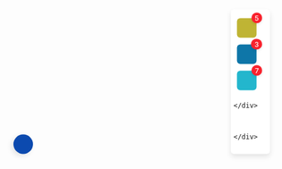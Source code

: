 <style>
        body{
            overflow-x:hidden;
        }
          .mycontainer {
      position: absolute;
      top: 75%;
      left: 80px;
      transform: translateY(-50%);
      display: flex;
      flex-direction: column-reverse;
      align-items: center;
    }

    .media-icons {
      display: flex;
      align-items: flex-start;
      flex-direction: column;
      justify-content: center;
      background-color: #fff;
      padding: 10px 5px;
      border-radius: 6px;
      box-shadow: 0 5px 10px rgba(0, 0, 0, 0.1);
      transform: translateX(555%); /* Hide off-screen */
      transition: all 0.5s cubic-bezier(0.68, -0.55, 0.265, 1.55);
      position: absolute;
      right: -100%;
    }

    .close-btn.open ~ .media-icons {
      transform: translateX(0); /* Bring it back into view */
      right: -10px;
             margin-bottom:50px
    }

    .media-icons a {
      text-decoration: none;
      position: relative;
      height: 35px;
      width: 35px;
      display: flex;
      align-items: center;
      justify-content: center;
      border-radius: 6px;
      margin: 6px;
    }

    .media-icons a i {
      color: #fff;
    }

    .media-icons a .tooltip {
      position: absolute;
      left: 55px;
      font-size: 14px;
      font-weight: 400;
      pointer-events: none;
      background-color: #fff;
      padding: 4px 8px;
      border-radius: 4px;
      transform: translateY(-25px);
      opacity: 0;
      transition: all 0.2s linear;
      box-shadow: 0 5px 10px rgba(0, 0, 0, 0.05);
    }

    a:hover .tooltip {
      opacity: 1;
      transform: translateY(0);
    }

    a .tooltip::before {
      content: "";
      position: absolute;
      height: 10px;
      width: 10px;
      top: 50%;
      left: -5px;
      transform: translateY(-50%) rotate(45deg);
      background-color: #fff;
    }

    .close-btn {
      display: flex;
      align-items: center;
      justify-content: center;
      height: 35px;
      width: 35px;
      border-radius: 50%;
      color: #fff;
      font-size: 18px;
      margin-top: 20px;
      background-color: #0c4aaf;
      box-shadow: 0 5px 10px rgba(0, 0, 0, 0.1);
      cursor: pointer;
      transform: rotate(45deg);
      transition: all 0.5s cubic-bezier(0.68, -0.55, 0.265, 1.55);
    }

    .close-btn.open {
      transform: rotate(90deg);
      background-color: #de0611;
    }

    /* Badge styling */
    .badge {
      position: absolute;
      top: -10px;
      right: -10px;
      background-color: #f9232e;
      color: #fff;
      font-size: 12px;
      font-weight: 500;
      padding: 2px 6px;
      border-radius: 50%;
      z-index: 1;
      box-shadow: 0 2px 5px rgba(0, 0, 0, 0.1);
    }

    /* Ensure the badge stays on top of icons */
    .media-icons a {
      position: relative; /* Makes the badge positioning relative to the icon */
    }

    /* Responsive Design for Mobile */
    @media screen and (max-width: 768px) {

        body{
            overflow-x:hidden;
        }

      .mycontainer {
        top: 60%;
        left: 150px;
        transform: translateY(0);
        align-items: flex-start;
      }

      .media-icons {
        transform: translateX(515%);
        padding: 4px;
        right: -150%;
        margin-bottom:50px;
      }

      .close-btn.open ~ .media-icons {
        transform: translateX(0);
        right: -6px;
 
      }

      .media-icons a {
        height: 30px;
        width: 30px;
        margin: 4px;
      }

      .media-icons a .tooltip {
        font-size: 12px;
        left: 45px;
        padding: 3px 6px;
      }

      .close-btn {
        height: 30px;
        width: 30px;
        font-size: 16px;
      }

      .badge {
        font-size: 10px;
        padding: 1px 4px;
        top: -3px;
        right: -3px;
      }
    }

    </style>


<div class="mycontainer">
    <span class="close-btn">
      <i class="fa-solid fa-xmark"></i>
    </span>
    <div class="media-icons">
      <a href="#" style="background: #bfb434">
<i class="fa-solid fa-ban"></i>
        <span class="badge">5</span>
        <span class="tooltip" style="color: #bfb434">Blocked/UnBlocked</span>
      </a>
      <a href="#" style="background: #0e76a8">
    <i class="fa-solid fa-circle-exclamation"></i>
        <span class="badge">3</span>
        <span class="tooltip" style="color: #0e76a8">Grievance</span>
      </a>
      <a href="#" style="background: #23b6cd">
  <i class="fa-solid fa-building-columns"></i>
        <span class="badge">7</span>
        <span class="tooltip" style="color: #23b6cd">Government</span>
      </a>
 
    </div>


                   </div>


  <script>
                               const closeBtn = document.querySelector(".close-btn");
                               closeBtn.addEventListener("click", () => {
                                   closeBtn.classList.toggle("open");
                               });
                           </script>
